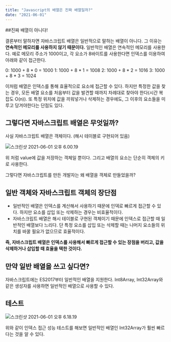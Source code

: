 ```yaml
---
title: "Javascript의 배열은 진짜 배열일까?"
date: "2021-06-01"
---
```


##진짜 배열이 아니다!

결론부터 말하자면 자바스크립트 배열은 일반적으로 말하는 배열이 아니다.
그 이유는 **연속적인 메모리를 사용하지 않기 때문이다.**
일반적인 배열은 연속적인 메모리를 사용한다.
예로 메모리 주소가 1000이고, 각 요소가 8바이트를 사용한다면 인덱스를 이용하여 아래와 같이 접근한다.

0: 1000 + 8 * 0 = 1000
1: 1000 + 8 * 1 = 1008
2: 1000 + 8 * 2 = 1016
3: 1000 + 8 * 3 = 1024

이처럼 배열은 인덱스를 통해 효율적으로 요소에 접근할 수 있다. 
하지만 특정한 값을 찾는 경우, 모든 배열 요소를 처음부터 값을 발견할 때까지 차례대로 찾아야 한다(시간 복잡도 O(n)).
또 특정 위치에 값을 끼워넣거나 삭제하는 경우에도, 그 이후의 요소들을 미루고 당겨야한다는 단점도 있다.

## 그렇다면 자바스크립트 배열은 무엇일까?

사실 자바스크립트 배열은 객체이다. (해시 테이블로 구현되어 있음)

![스크린샷 2021-06-01 오후 6.00.19](https://tva1.sinaimg.cn/large/008i3skNgy1gr2vfrf5jwj30g303nt9h.jpg)

위 처럼 value에 값을 저장하는 객체일 뿐이다. 그리고 배열의 요소는 단순히 객체의 키로 사용한다.

그렇다면 자바스크립트를 만든 개발자는 왜 배열을 객체로 만들었을까?

## 일반 객체와 자바스크립트 객체의 장단점

- 일반적인 배열은 인덱스를 계산해서 사용하기 때문에 인덱로 빠르게 접근할 수 있다. 하지만 요소를 삽입 또는 삭제하는 경우는 비효율적이다.
- 자바스크립트 배열은 해시 테이블로 구현된 객체이기 때문에 인덱스로 접근할 때 일반적인 배열보다 느리다. 단 특정 요소를 삽입 또는 삭제할 때는 나머지 요소들의 위치를 바꿀 필요가 없으므로 효율적이다.

**즉, 자바스크립트 배열은 인덱스를 사용해서 빠르게 접근할 수 있는 장점을 버리고, 값을 삭제하거나 삽입할 때 효율을 택한 것이다.**

## 만약 일반 배열을 쓰고 싶다면?

자바스크립트에는 ES2017부터 일반적인 배열을 지원한다. Int8Array, Int32Array와 같은 생성자를 사용하면 일반적인 배열으로 사용할 수 있다.

## 테스트

![스크린샷 2021-06-01 오후 6.18.19](https://tva1.sinaimg.cn/large/008i3skNgy1gr2vyi5wgij30ch07mgmp.jpg)

위와 같이 인덱스 접근 성능 테스트를 해보면 일반적인 배열인 Int32Array가 훨씬 빠르다는 것을 알 수 있다.

